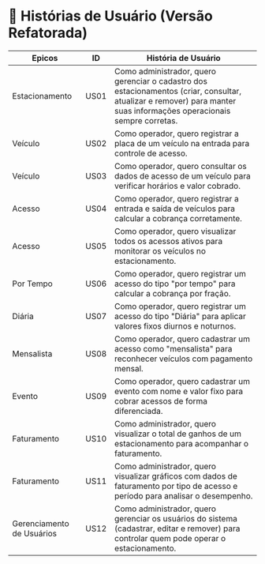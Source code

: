 # 📌 Histórias de Usuário (Versão Refatorada)

| Epicos | ID | História de Usuário |
| --- | --- | --- |
| Estacionamento | US01 | Como administrador, quero gerenciar o cadastro dos estacionamentos (criar, consultar, atualizar e remover) para manter suas informações operacionais sempre corretas. |
| Veículo | US02 | Como operador, quero registrar a placa de um veículo na entrada para controle de acesso. |
| Veículo | US03 | Como operador, quero consultar os dados de acesso de um veículo para verificar horários e valor cobrado. |
| Acesso | US04 | Como operador, quero registrar a entrada e saída de veículos para calcular a cobrança corretamente. |
| Acesso | US05 | Como operador, quero visualizar todos os acessos ativos para monitorar os veículos no estacionamento. |
| Por Tempo | US06 | Como operador, quero registrar um acesso do tipo "por tempo" para calcular a cobrança por fração. |
| Diária | US07 | Como operador, quero registrar um acesso do tipo "Diária" para aplicar valores fixos diurnos e noturnos. |
| Mensalista | US08 | Como operador, quero cadastrar um acesso como "mensalista" para reconhecer veículos com pagamento mensal. |
| Evento | US09 | Como operador, quero cadastrar um evento com nome e valor fixo para cobrar acessos de forma diferenciada. |
| Faturamento | US10 | Como administrador, quero visualizar o total de ganhos de um estacionamento para acompanhar o faturamento. |
| Faturamento | US11 | Como administrador, quero visualizar gráficos com dados de faturamento por tipo de acesso e período para analisar o desempenho. |
| Gerenciamento de Usuários| US12 | Como administrador, quero gerenciar os usuários do sistema (cadastrar, editar e remover) para controlar quem pode operar o estacionamento. |